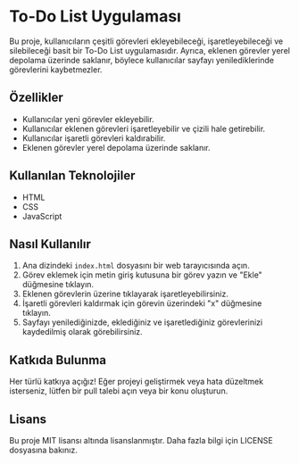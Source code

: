 # To-Do List Uygulaması

Bu proje, kullanıcıların çeşitli görevleri ekleyebileceği, işaretleyebileceği ve silebileceği basit bir To-Do List uygulamasıdır. Ayrıca, eklenen görevler yerel depolama üzerinde saklanır, böylece kullanıcılar sayfayı yenilediklerinde görevlerini kaybetmezler.

## Özellikler

- Kullanıcılar yeni görevler ekleyebilir.
- Kullanıcılar eklenen görevleri işaretleyebilir ve çizili hale getirebilir.
- Kullanıcılar işaretli görevleri kaldırabilir.
- Eklenen görevler yerel depolama üzerinde saklanır.

## Kullanılan Teknolojiler

- HTML
- CSS
- JavaScript

## Nasıl Kullanılır

1. Ana dizindeki `index.html` dosyasını bir web tarayıcısında açın.
2. Görev eklemek için metin giriş kutusuna bir görev yazın ve "Ekle" düğmesine tıklayın.
3. Eklenen görevlerin üzerine tıklayarak işaretleyebilirsiniz.
4. İşaretli görevleri kaldırmak için görevin üzerindeki "x" düğmesine tıklayın.
5. Sayfayı yenilediğinizde, eklediğiniz ve işaretlediğiniz görevlerinizi kaydedilmiş olarak görebilirsiniz.

## Katkıda Bulunma

Her türlü katkıya açığız! Eğer projeyi geliştirmek veya hata düzeltmek isterseniz, lütfen bir pull talebi açın veya bir konu oluşturun.

## Lisans

Bu proje MIT lisansı altında lisanslanmıştır. Daha fazla bilgi için LICENSE dosyasına bakınız.
